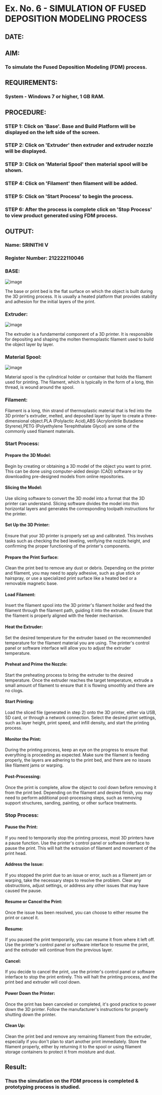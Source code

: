 # Ex. No. 6 - SIMULATION OF FUSED DEPOSITION MODELING PROCESS

## DATE: 
## AIM:
### To simulate the Fused Deposition Modeling (FDM) process.

## REQUIREMENTS:
### System - Windows 7 or higher, 1 GB RAM.

## PROCEDURE:
### STEP 1: Click on 'Base'. Base and Build Platform will be displayed on the left side of the screen.
### STEP 2: Click on 'Extruder' then extruder and extruder nozzle will be displayed.
### STEP 3: Click on 'Material Spool' then material spool will be shown.
### STEP 4: Click on 'Filament' then filament will be added.
### STEP 5: Click on 'Start Process' to begin the process.
### STEP 6: After the process is complete click on 'Stop Process' to view product generated using FDM process.

## OUTPUT:

### Name: SRINITHI V
### Register Number: 212222110046

### BASE:

![image](https://github.com/SrinithiV/Ex.-No---6.-SIMULATION-OF-FUSED-DEPOSITION-MODELING-PROCESS/assets/118722030/3abb6558-af73-4ba7-8d5b-ac08f8782c28)

The base or print bed is the flat surface on which the object is built during the 3D printing process. It is usually a heated platform that provides stability and adhesion for the initial layers of the print.

### Extruder:

![image](https://github.com/SrinithiV/Ex.-No---6.-SIMULATION-OF-FUSED-DEPOSITION-MODELING-PROCESS/assets/118722030/c88c9cf3-a881-4061-b478-066ca9175f3f)

The extruder is a fundamental component of a 3D printer. It is responsible for depositing and shaping the molten thermoplastic filament used to build the object layer by layer.

### Material Spool:

![image](https://github.com/SrinithiV/Ex.-No---6.-SIMULATION-OF-FUSED-DEPOSITION-MODELING-PROCESS/assets/118722030/7bf1c49c-2e79-4bff-80f5-dd2d42affacf)

Material spool is the cylindrical holder or container that holds the filament used for printing. The filament, which is typically in the form of a long, thin thread, is wound around the spool.

### Filament:


Filament is a long, thin strand of thermoplastic material that is fed into the 3D printer's extruder, melted, and deposited layer by layer to create a three-dimensional object.PLA (Polylactic Acid),ABS (Acrylonitrile Butadiene Styrene),PETG (Polyethylene Terephthalate Glycol) are some of the commonly used filament materials.

### Start Process:
#### Prepare the 3D Model: 
Begin by creating or obtaining a 3D model of the object you want to print. This can be done using computer-aided design (CAD) software or by downloading pre-designed models from online repositories.
#### Slicing the Model: 
Use slicing software to convert the 3D model into a format that the 3D printer can understand. Slicing software divides the model into thin horizontal layers and generates the corresponding toolpath instructions for the printer.
#### Set Up the 3D Printer: 
Ensure that your 3D printer is properly set up and calibrated. This involves tasks such as checking the bed leveling, verifying the nozzle height, and confirming the proper functioning of the printer's components.
#### Prepare the Print Surface: 
Clean the print bed to remove any dust or debris. Depending on the printer and filament, you may need to apply adhesive, such as glue stick or hairspray, or use a specialized print surface like a heated bed or a removable magnetic base.
#### Load Filament: 
Insert the filament spool into the 3D printer's filament holder and feed the filament through the filament path, guiding it into the extruder. Ensure that the filament is properly aligned with the feeder mechanism.
#### Heat the Extruder: 
Set the desired temperature for the extruder based on the recommended temperature for the filament material you are using. The printer's control panel or software interface will allow you to adjust the extruder temperature.
#### Preheat and Prime the Nozzle: 
Start the preheating process to bring the extruder to the desired temperature. Once the extruder reaches the target temperature, extrude a small amount of filament to ensure that it is flowing smoothly and there are no clogs.
#### Start Printing: 
Load the sliced file (generated in step 2) onto the 3D printer, either via USB, SD card, or through a network connection. Select the desired print settings, such as layer height, print speed, and infill density, and start the printing process.
#### Monitor the Print: 
During the printing process, keep an eye on the progress to ensure that everything is proceeding as expected. Make sure the filament is feeding properly, the layers are adhering to the print bed, and there are no issues like filament jams or warping.
#### Post-Processing: 
Once the print is complete, allow the object to cool down before removing it from the print bed. Depending on the filament and desired finish, you may need to perform additional post-processing steps, such as removing support structures, sanding, painting, or other surface treatments.

### Stop Process:
#### Pause the Print: 
If you need to temporarily stop the printing process, most 3D printers have a pause function. Use the printer's control panel or software interface to pause the print. This will halt the extrusion of filament and movement of the print head.
#### Address the Issue: 
If you stopped the print due to an issue or error, such as a filament jam or warping, take the necessary steps to resolve the problem. Clear any obstructions, adjust settings, or address any other issues that may have caused the pause.
#### Resume or Cancel the Print: 
Once the issue has been resolved, you can choose to either resume the print or cancel it.
#### Resume: 
If you paused the print temporarily, you can resume it from where it left off. Use the printer's control panel or software interface to resume the print, and the extruder will continue from the previous layer.
#### Cancel: 
If you decide to cancel the print, use the printer's control panel or software interface to stop the print entirely. This will halt the printing process, and the print bed and extruder will cool down.
#### Power Down the Printer: 
Once the print has been canceled or completed, it's good practice to power down the 3D printer. Follow the manufacturer's instructions for properly shutting down the printer.
#### Clean Up: 
Clean the print bed and remove any remaining filament from the extruder, especially if you don't plan to start another print immediately. Store the filament properly, either by returning it to the spool or using filament storage containers to protect it from moisture and dust.

## Result:
### Thus the simulation on the FDM process is completed & prototyping process is studied.
